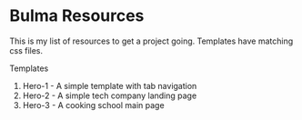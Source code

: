 # Bulma Resources

This is my list of resources to get a project going. Templates have matching css files.

Templates

1. Hero-1 - A simple template with tab navigation
2. Hero-2 - A simple tech company landing page
3. Hero-3 - A cooking school main page
